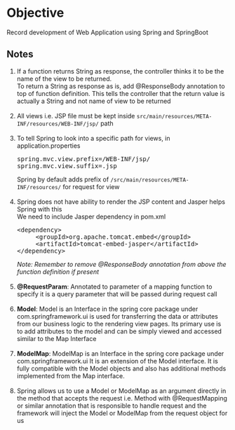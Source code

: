 # Objective

Record development of Web Application using Spring and SpringBoot

## Notes

1. If a function returns String as response, the controller thinks it to be the name of the view to be returned. <br>
    To return a String as response as is, add @ResponseBody annotation to top of function definition. 
    This tells the controller that the return value is actually a String and not name of view to be returned
    <br><br>
2. All views i.e. JSP file must be kept inside <code>src/main/resources/META-INF/resources/WEB-INF/jsp/</code> path
    <br><br>
3. To tell Spring to look into a specific path for views, in application.properties
    <pre>spring.mvc.view.prefix=/WEB-INF/jsp/
   spring.mvc.view.suffix=.jsp</pre>
    Spring by default adds prefix of <code>/src/main/resources/META-INF/resources/</code> for request for view
    <br><br>
4. Spring does not have ability to render the JSP content and Jasper helps Spring with this <br>
    We need to include Jasper dependency in pom.xml
    <pre>&lt;dependency&gt;
        &lt;groupId&gt;org.apache.tomcat.embed&lt;/groupId&gt;
        &lt;artifactId&gt;tomcat-embed-jasper&lt;/artifactId&gt;
   &lt;/dependency&gt;
   </pre>
    <em>Note: Remember to remove @ResponseBody annotation from above the function definition if present</em> <br><br>
5. <strong>@RequestParam</strong>: Annotated to parameter of a mapping function to specify it is a query parameter 
    that will be passed during request call <br><br>
6. <strong>Model</strong>: Model is an Interface in the spring core package under com.springframework.ui 
    is used for transferring the data or attributes from our business logic to the rendering view pages. 
    Its primary use is to add attributes to the model and can be simply viewed and accessed similar to the Map Interface <br><br>
7. <strong>ModelMap</strong>: ModelMap is an Interface in the spring core package under com.springframework.ui
   It is an extension of the Model interface. It is fully compatible with the Model objects 
    and also has additional methods implemented from the Map interface. <br><br>
8. Spring allows us to use a Model or ModelMap as an argument directly in the method that accepts the request 
    i.e. Method with @RequestMapping or similar annotation that is responsible to handle request
    and the framework will inject the Model or ModelMap from the request object for us
